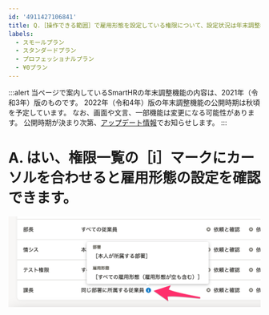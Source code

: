 ```yaml
---
id: '4911427106841'
title: Q.［操作できる範囲］で雇用形態を設定している権限について、設定状況は年末調整機能の画面上でも確認できますか？
labels:
  - スモールプラン
  - スタンダードプラン
  - プロフェッショナルプラン
  - ¥0プラン
---
```

:::alert
当ページで案内しているSmartHRの年末調整機能の内容は、2021年（令和3年）版のものです。
2022年（令和4年）版の年末調整機能の公開時期は秋頃を予定しています。
なお、画面や文言、一部機能は変更になる可能性があります。
公開時期が決まり次第、[アップデート情報](https://smarthr.jp/update)でお知らせします。
:::

# A. はい、権限一覧の［i］マークにカーソルを合わせると雇用形態の設定を確認できます。

![](./_______SmartHR____________.png)
